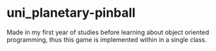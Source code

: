 # uni_planetary-pinball

Made in my first year of studies before learning about object oriented programming, thus this game is implemented within in a single class.
